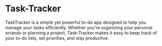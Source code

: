 # Task-Tracker
TaskTracker is a simple yet powerful to-do app designed to help you manage your tasks efficiently. Whether you're organizing your personal errands or planning a project, Task-Tracker makes it easy to keep track of your to-do lists, set priorities, and stay productive.
